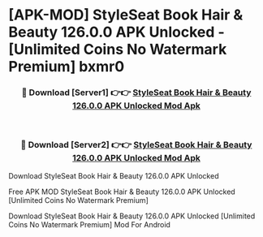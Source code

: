 # [APK-MOD] StyleSeat  Book Hair & Beauty 126.0.0 APK Unlocked - [Unlimited Coins No Watermark Premium] bxmr0



<div align="center">
<h3>🔴 Download [Server1] 👉👉 <a href="https://momento.my/?title=StyleSeat__Book_Hair_&_Beauty_126.0.0_APK_Unlocked">StyleSeat  Book Hair & Beauty 126.0.0 APK Unlocked Mod Apk</a></h3><br>

<h3>🔴 Download [Server2] 👉👉 <a href="https://momento.my/?title=StyleSeat__Book_Hair_&_Beauty_126.0.0_APK_Unlocked">StyleSeat  Book Hair & Beauty 126.0.0 APK Unlocked Mod Apk</a></h3>
</div>



Download StyleSeat  Book Hair & Beauty 126.0.0 APK Unlocked 

Free APK MOD StyleSeat  Book Hair & Beauty 126.0.0 APK Unlocked [Unlimited Coins No Watermark Premium]

Download StyleSeat  Book Hair & Beauty 126.0.0 APK Unlocked [Unlimited Coins No Watermark Premium] Mod For Android

